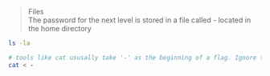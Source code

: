 > Files <br>
> The password for the next level is stored in a file called - located in the home directory
```bash
ls -la

# tools like cat ususally take '-' as the beginning of a flag. Ignore that with '<'
cat < -
```
